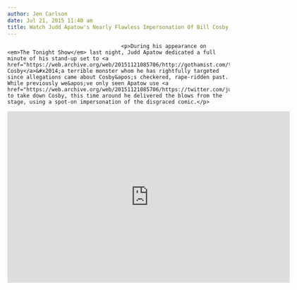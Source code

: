 ```yaml
---
author: Jen Carlson
date: Jul 21, 2015 11:40 am
title: Watch Judd Apatow's Nearly Flawless Impersonation Of Bill Cosby
---
```


	
										<p>During his appearance on <em>The Tonight Show</em> last night, Judd Apatow dedicated a full minute of his stand-up set to <a href="https://web.archive.org/web/20151121085706/http://gothamist.com/tags/billcosby">Bill Cosby</a>&#x2014;a terrible monster whom he has rightfully targeted since allegations came about Cosby&apos;s checkered, rape-ridden past. While previously we&apos;ve only seen Apatow use <a href="https://web.archive.org/web/20151121085706/https://twitter.com/juddapatow">Twitter</a> to take down Cosby, this time around he delivered the blows from the stage, using a spot-on impersonation of the disgraced comic.</p>

<p><iframe width="640" height="388" src="https://web.archive.org/web/20151121085706if_/http://www.hulu.com/embed.html?eid=ierq2mhhcj5hp1amibue8w&amp;partner=nymag&amp;url=http%3A%2F%2Fwww.hulu.com%2Fwatch%2F820929" frameborder="0" scrolling="no" webkitallowfullscreen="" mozallowfullscreen="" allowfullscreen></iframe></p>					
										
									
				